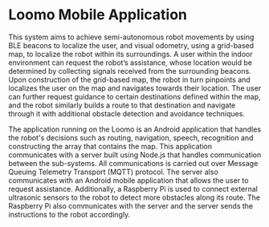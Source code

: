 # Loomo Mobile Application
This system aims to achieve semi-autonomous robot movements by using BLE beacons to localize the user, and visual odometry, using a grid-based map, to localize the robot within its surroundings. A user within the indoor environment can request the robot’s assistance, whose location would be determined by collecting signals received from the surrounding beacons. Upon construction of the grid-based map, the robot in turn pinpoints and localizes the user on the map and navigates towards their location. The user can further request guidance to certain destinations defined within the map, and the robot similarly builds a route to that destination and navigate through it with additional obstacle detection and avoidance techniques.

The application running on the Loomo is an Android application that handles the robot's decisions such as routing, navigation, speech, recognition and constructing the array that contains the map. This application communicates with a server built using Node.js that handles communication between the sub-systems. All communications is carried out over Message Queuing Telemetry Transport (MQTT) protocol. The server also communicates with an Android mobile application that allows the user to request assistance. Additionally, a Raspberry Pi is used to connect external ultrasonic sensors to the robot to detect more obstacles along its route. The Raspberry Pi also communicates with the server and the server sends the instructions to the robot accordingly.
